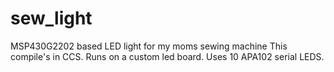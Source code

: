 # sew_light
MSP430G2202 based LED light for my moms sewing machine
This compile's in CCS.
Runs on a custom led board. Uses 10 APA102 serial LEDS.
